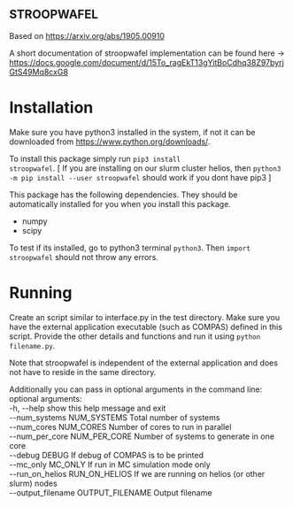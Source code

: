 ## STROOPWAFEL
Based on https://arxiv.org/abs/1905.00910

A short documentation of stroopwafel implementation can be found here -> https://docs.google.com/document/d/15To_ragEkT13gYitBoCdhq38Z97byrjGtS49Mq8cxG8

# Installation
Make sure you have python3 installed in the system, if not it can be downloaded from https://www.python.org/downloads/. 

To install this package simply run <code>pip3 install stroopwafel</code>. [ If you are installing on our slurm cluster helios, then <code>python3 -m pip install --user stroopwafel</code> should work if you dont have pip3 ]

This package has the following dependencies. They should be automatically installed for you when you install this package.
<ul>
    <li>numpy</li>
    <li>scipy</li>
</ul>

To test if its installed, go to python3 terminal <code>python3</code>.
Then <code>import stroopwafel</code> should not throw any errors.

# Running
Create an script similar to interface.py in the test directory. Make sure you have the external application executable (such as COMPAS) defined in this script. Provide the other details and functions and run it using <code>python filename.py</code>. 

Note that stroopwafel is independent of the external application and does not have to reside in the same directory. 

Additionally you can pass in optional arguments in the command line:
<br/>
optional arguments:<br/>
  -h, --help            show this help message and exit<br/>
  --num_systems NUM_SYSTEMS
                        Total number of systems<br/>
  --num_cores NUM_CORES
                        Number of cores to run in parallel<br/>
  --num_per_core NUM_PER_CORE
                        Number of systems to generate in one core <br/>
  --debug DEBUG         If debug of COMPAS is to be printed <br/>
  --mc_only MC_ONLY     If run in MC simulation mode only <br/>
  --run_on_helios RUN_ON_HELIOS
                        If we are running on helios (or other slurm) nodes <br/>
  --output_filename OUTPUT_FILENAME
                        Output filename <br/>
</code>
